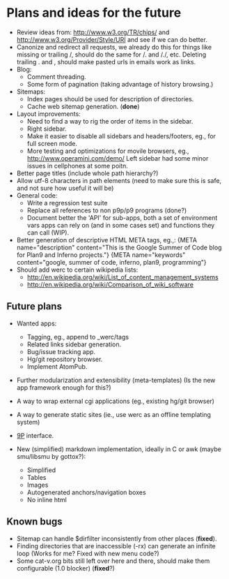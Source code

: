 Plans and ideas for the future
==============================

* Review ideas from: http://www.w3.org/TR/chips/ and http://www.w3.org/Provider/Style/URI and see if we can do better.
* Canonize and redirect all requests, we already do this for things like missing or trailing /, should do the same for /. and /./, etc. Deleting trailing . and , should make pasted urls in emails work as links.
* Blog:
	* Comment threading.
	* Some form of pagination (taking advantage of history browsing.)
* Sitemaps:
	* Index pages should be used for description of directories.
	* Cache web sitemap generation. (**done**)
* Layout improvements:
	* Need to find a way to rig the order of items in the sidebar.
	* Right sidebar.
	* Make it easier to disable all sidebars and headers/footers, eg., for full screen mode.
	* More testing and optimizations for movile browsers, eg., http://www.operamini.com/demo/ Left sidebar had some minor issues in cellphones at some poitn.
* Better page titles (include whole path hierarchy?)
* Allow utf-8 characters in path elements (need to make sure this is safe, and not sure how useful it will be)
* General code:
	* Write a regression test suite
	* Replace all references to non p9p/p9 programs (done?)
	* Document better the 'API' for sub-apps, both a set of environment vars apps can rely on (and in some cases set) and functions they can call (WIP).
* Better generation of descriptive HTML META tags, eg.,: {META name="description" content="This is the Google Summer of Code blog for Plan9 and Inferno projects."} {META name="keywords" content="google, summer of code, inferno, plan9, programming"}
* Should add werc to certain wikipedia lists:
	* http://en.wikipedia.org/wiki/List_of_content_management_systems
	* http://en.wikipedia.org/wiki/Comparison_of_wiki_software


Future plans
------------

* Wanted apps:
	* Tagging, eg., append to _werc/tags
	* Related links sidebar generation.
	* Bug/issue tracking app.
	* Hg/git repository browser.
	* Implement AtomPub.

* Further modularization and extensibility (meta-templates) (Is the new app framework enough for this?)
* A way to wrap external cgi applications (eg., existing hg/git browser)
* A way to generate static sites (ie., use werc as an offline  templating system)
* [9P](http://9p.cat-v.org) interface.
* New (simplified) markdown implementation, ideally in C or awk (maybe smu/libsmu by gottox?):
  * Simplified
  * Tables
  * Images
  * Autogenerated anchors/navigation boxes
  * No inline html


Known bugs
----------

* Sitemap can handle $dirfilter inconsistently from other places (**fixed**).
* Finding directories that are inaccessible (-rx) can generate an infinite loop (Works for me? Fixed with new menu code?)
* Some cat-v.org bits still left over here and there, should make them configurable (1.0 blocker) (**fixed**?)
